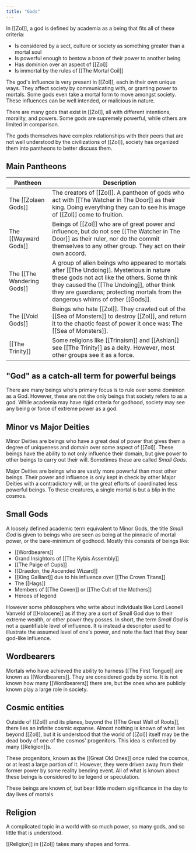 ```yaml
---
title: "Gods"
---
```

In [[Zol]], a god is defined by academia as a being that fits all of these criteria:
- Is considered by a sect, culture or society as something greater than a mortal soul
- Is powerful enough to bestow a boon of their power to another being
- Has dominion over an aspect of [[Zol]]
- Is immortal by the rules of [[The Mortal Coil]]

The god's influence is very present in [[Zol]], each in their own unique ways. They affect society by communicating with, or granting power to mortals. Some gods even take a mortal form to move amongst society. These influences can be well intended, or malicious in nature.

There are many gods that exist in [[Zol]], all with different intentions, morality, and powers. Some gods are supremely powerful, while others are limited in comparison. 

The gods themselves have complex relationships with their peers that are not well understood by the civilizations of [[Zol]], society has organized them into pantheons to better discuss them.

## Main Pantheons

| Pantheon | Description |
| --- | --- |
| The [[Zolaen Gods]] | The creators of [[Zol]]. A pantheon of gods who act with [[The Watcher in The Door]] as their king. Doing everything they can to see his image of [[Zol]] come to fruition. |
| The [[Wayward Gods]] | Beings of [[Zol]] who are of great power and influence, but do not see [[The Watcher in The Door]] as their ruler, nor do the commit themselves to any other group. They act on their own accord. |
| The [[The Wandering Gods]] | A group of alien beings who appeared to mortals after [[The Undoing]]. Mysterious in nature these gods not act like the others. Some think they caused the [[The Undoing]], other think they are guardians; protecting mortals from the dangerous whims of other [[Gods]]. |
| The [[Void Gods]] | Beings who hate [[Zol]]. They crawled out of the [[Sea of Monsters]] to destroy [[Zol]], and return it to the chaotic feast of power it once was: The [[Sea of Monsters]]. |
| [[The Trinity]] | Some religions like [[Trinaism]] and [[Ashian]] see [[The Trinity]] as a deity. However, most other groups see it as a force. |

## "God" as a catch-all term for powerful beings
There are many beings who's primary focus is to rule over some dominion as a God. However, these are not the only beings that society refers to as a god. While academia may have rigid criteria for godhood, society may see any being or force of extreme power as a god.

## Minor vs Major Deities
Minor Deities are beings who have a great deal of power that gives them a degree of uniqueness and domain over some aspect of [[Zol]]. These beings have the ability to not only influence their domain, but give power to other beings to carry out their will. Sometimes these are called *Small Gods*.

Major Deities are beings who are vastly more powerful than most other beings. Their power and influence is only kept in check by other Major Deities with a contradictory will, or the great efforts of coordinated less powerful beings. To these creatures, a single mortal is but a blip in the cosmos. 

## Small Gods
A loosely defined academic term equivalent to Minor Gods, the title *Small God* is given to beings who are seen as being at the pinnacle of mortal power, or the bare-minimum of godhood. Mostly this consists of beings like:
- [[Wordbearers]]
- Grand Insightors of [[The Kybis Assembly]]
- [[The Paige of Cups]]
- [[Draedon, the Ascended Wizard]]
- [[King Galliard]] due to his influence over [[The Crown Titans]]
- The [[Hags]]
- Members of [[The Coven]] or [[The Cult of the Mothers]]
- Heroes of legend

However some philosophers who write about individuals like Lord Leonell Vanveld of [[Holocene]] as if they are a sort of Small God due to their extreme wealth, or other power they posses. In short, the term *Small God* is not a quantifiable level of influence. It is instead a descriptor used to illustrate the assumed level of one's power, and note the fact that they bear god-like influence.

## Wordbearers
Mortals who have achieved the ability to harness [[The First Tongue]] are known as [[Wordbearers]]. They are considered gods by some. It is not known how many [[Wordbearers]] there are, but the ones who are publicly known play a large role in society.

## Cosmic entities
Outside of [[Zol]] and its planes, beyond the [[The Great Wall of Roots]], there lies an infinite cosmic expanse. Almost nothing is known of what lies beyond [[Zol]], but it is understood that the world of [[Zol]] itself may be the dead body of one of the cosmos' progenitors.  This idea is enforced by many [[Religion]]s.

These progenitors, known as the [[Great Old Ones]] once ruled the cosmos, or at least a large portion of it. However, they were driven away from their former power by some reality bending event. All of what is known about these beings is considered to be legend or speculation.

These beings are known of, but bear little modern significance in the day to day lives of mortals.

## Religion
A complicated topic in a world with so much power, so many gods, and so little that is understood. 

[[Religion]] in [[Zol]] takes many shapes and forms.

